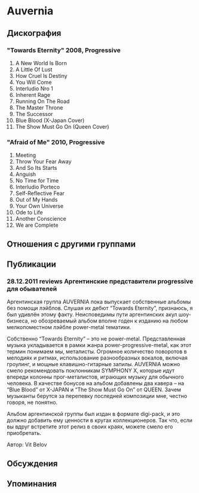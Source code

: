 # Auvernia



## Дискография

### "Towards Eternity" 2008, Progressive

1. A New World Is Born	 
2. A Little Of Lust	 
3. How Cruel Is Destiny	 
4. You Will Come	 
5. Interludio Nro 1	 
6. Inherent Rage	 
7. Running On The Road	 
8. The Master Throne	 
9. The Successor	 
10. Blue Blood (X-Japan Cover)	 
11. The Show Must Go On (Queen Cover)

### "Afraid of Me" 2010, Progressive

1. Meeting
2. Throw Your Fear Away
3. And So Its Starts
4. Anguish
5. No Time for Time
6. Interludio Porteсo	 
7. Self-Reflective Fear
8. Out of My Hands
9. Your Own Universe
10. Ode to Life
11. Another Conscience
12. We are Complete


## Отношения с другими группами


## Публикации

### 28.12.2011 reviews Аргентинские представители progressive для обывателей

<P>Аргентинская группа AUVERNIA пока выпускает собственные альбомы без помощи лэйблов. Слушая их дебют “Towards Eternity”, признаюсь, я был удивлён этому факту. Неисповедимы пути аргентинских акул шоу-бизнеса, но обозреваемый альбом вполне годен к изданию на любом мелкопоместном лэйбле power-metal тематики.</P>
<P>Собственно “Towards Eternity” – это не power-metal. Представленная музыка укладывается в рамки жанра power-progressive-metal, как этот термин понимаем мы, металисты. Огромное количество поворотов в мелодиях и ритмах, использование разнообразных вокалов, включая гроулинг, и мощные клавишно-гитарные запилы. AUVERNIA можно смело рекомендовать поклонникам SYMPHONY X, которые идут впереди колонны прог-металистов, играющих музыку для обычного человека. В качестве бонусов на альбом добавлены два кавера – на “Blue Blood” от X-JAPAN и “The Show Must Go On” от QUEEN. Зачем музыканты берутся за перепевку последней композиции мне, честно говоря, не понятно.</P>
<P>Альбом аргентинской группы был издан в формате digi-pack, и это должно добавить ему ценности в кругах коллекционеров. Так что, если вы вдруг встретите этот релиз в своих краях, можете смело его приобретать.</P>
Автор: Vit Belov


## Обсуждения


## Упоминания

